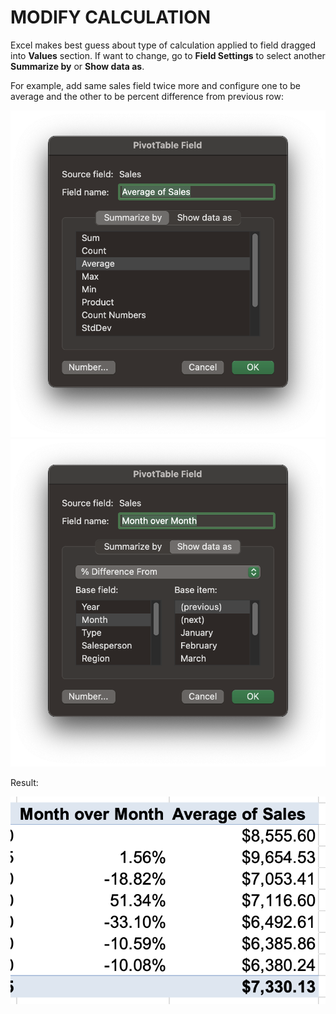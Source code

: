 # MODIFY CALCULATION

Excel makes best guess about type of calculation applied to field dragged into **Values** section. If want to change, go to **Field Settings** to select another **Summarize by** or **Show data as**.

For example, add same sales field twice more and configure one to be average and the other to be percent difference from previous row:

![Average](/assets/pivottable-average.png)
![Percent Difference](/assets/pivottable-prcnt-diff.png)

Result:

![Calculation Examples](/assets/pivottable-value-calculations.png)
